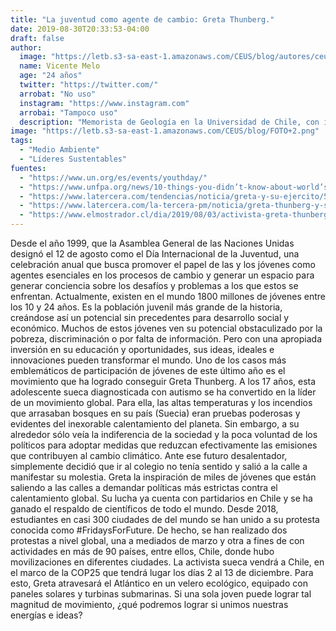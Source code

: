 ```yaml
---
title: "La juventud como agente de cambio: Greta Thunberg."
date: 2019-08-30T20:33:53-04:00
draft: false
author: 
  image: "https://letb.s3-sa-east-1.amazonaws.com/CEUS/blog/autores/ceus_VMelo.jpg"
  name: Vicente Melo
  age: "24 años"
  twitter: "https://twitter.com/" 
  arrobat: "No uso" 
  instagram: "https://www.instagram.com"
  arrobai: "Tampoco uso"
  description: "Memorista de Geología en la Universidad de Chile, con intereses en Geomorfología Glaciar, Glaciología y Geología Ambiental principalmente. Actualmente estudiando un depósito de avalancha de roca en el río Yeso. Actualmente integrante del equipo de contenido de la ONG CEUS CHILE."
image: "https://letb.s3-sa-east-1.amazonaws.com/CEUS/blog/FOTO+2.png"
tags:
  - "Medio Ambiente"
  - "Líderes Sustentables"
fuentes:
  - "https://www.un.org/es/events/youthday/"
  - "https://www.unfpa.org/news/10-things-you-didn’t-know-about-world’s-population"
  - "https://www.latercera.com/tendencias/noticia/greta-y-su-ejercito/571487/"
  - "https://www.latercera.com/la-tercera-pm/noticia/greta-thunberg-y-su-viaje-a-la-cop25-las-interrogantes-de-su-travesia-en-velero/760332/"
  - "https://www.elmostrador.cl/dia/2019/08/03/activista-greta-thunberg-parte-a-ginebra-en-preambulo-de-su-gira-y-paso-por-chile/"
---
```

Desde el año 1999, que la Asamblea General de las Naciones Unidas designó el 12 de agosto como el Día Internacional de la Juventud, una celebración anual que busca promover el papel de las y los jóvenes como agentes esenciales en los procesos de cambio y generar un espacio para generar conciencia sobre los desafíos y problemas a los que estos se enfrentan.
Actualmente, existen en el mundo 1800 millones de jóvenes entre los 10 y 24 años. Es la población juvenil más grande de la historia, creándose así un potencial sin precedentes para desarrollo social y económico. Muchos de estos jóvenes ven su potencial obstaculizado por la pobreza, discriminación o por falta de información. Pero con una apropiada inversión en su educación y oportunidades, sus ideas, ideales e innovaciones pueden transformar el mundo.
Uno de los casos más emblemáticos de participación de jóvenes de este último año es el movimiento que ha logrado conseguir Greta Thunberg. A los 17 años, esta adolescente sueca diagnosticada con autismo se ha convertido en la líder de un movimiento global.
Para ella, las altas temperaturas y los incendios que arrasaban bosques en su país (Suecia) eran pruebas poderosas y evidentes del inexorable calentamiento del planeta. Sin embargo, a su alrededor sólo veía la indiferencia de la sociedad y la poca voluntad de los políticos para adoptar medidas que reduzcan efectivamente las emisiones que contribuyen al cambio climático. Ante ese futuro desalentador, simplemente decidió que ir al colegio no tenía sentido y salió a la calle a manifestar su molestia.
Greta la inspiración de miles de jóvenes que están saliendo a las calles a demandar políticas más estrictas contra el calentamiento global. Su lucha ya cuenta con partidarios en Chile y se ha ganado el respaldo de científicos de todo el mundo. Desde 2018, estudiantes en casi 300 ciudades de del mundo se han unido a su protesta conocida como #FridaysForFuture. De hecho, se han realizado dos protestas a nivel global, una a mediados de marzo y otra a fines de con actividades en más de 90 países, entre ellos, Chile, donde hubo movilizaciones en diferentes ciudades.
La activista sueca vendrá a Chile, en el marco de la COP25 que tendrá lugar los días 2 al 13 de diciembre. Para esto, Greta atravesará el Atlántico en un velero ecológico, equipado con paneles solares y turbinas submarinas.
Si una sola joven puede lograr tal magnitud de movimiento, ¿qué podremos lograr si unimos nuestras energías e ideas?

